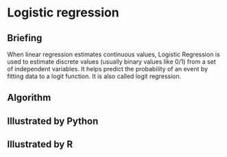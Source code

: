 # Logistic regression

## Briefing

When linear regression estimates continuous values, Logistic Regression is used to estimate discrete values \(usually binary values like 0/1\) from a set of independent variables. It helps predict the probability of an event by fitting data to a logit function. It is also called logit regression.

## Algorithm

## Illustrated by Python

## Illustrated by R 

